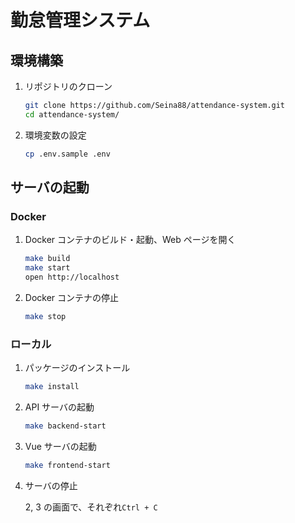 # 勤怠管理システム

## 環境構築

1. リポジトリのクローン

   ```sh
   git clone https://github.com/Seina88/attendance-system.git
   cd attendance-system/
   ```

2. 環境変数の設定

   ```sh
   cp .env.sample .env
   ```

## サーバの起動

### Docker

1. Docker コンテナのビルド・起動、Web ページを開く

   ```sh
   make build
   make start
   open http://localhost
   ```

2. Docker コンテナの停止

   ```sh
   make stop
   ```

### ローカル

1. パッケージのインストール

   ```sh
   make install
   ```

2. API サーバの起動

   ```sh
   make backend-start
   ```

3. Vue サーバの起動

   ```sh
   make frontend-start
   ```

4. サーバの停止

   2, 3 の画面で、それぞれ`Ctrl + C`
